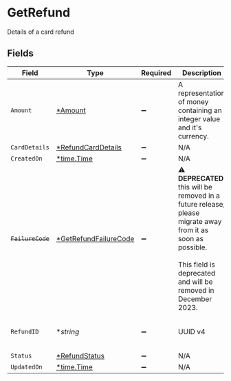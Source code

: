 # GetRefund

Details of a card refund


## Fields

| Field                                                                                                                                                                                | Type                                                                                                                                                                                 | Required                                                                                                                                                                             | Description                                                                                                                                                                          | Example                                                                                                                                                                              |
| ------------------------------------------------------------------------------------------------------------------------------------------------------------------------------------ | ------------------------------------------------------------------------------------------------------------------------------------------------------------------------------------ | ------------------------------------------------------------------------------------------------------------------------------------------------------------------------------------ | ------------------------------------------------------------------------------------------------------------------------------------------------------------------------------------ | ------------------------------------------------------------------------------------------------------------------------------------------------------------------------------------ |
| `Amount`                                                                                                                                                                             | [*Amount](../../models/shared/amount.md)                                                                                                                                             | :heavy_minus_sign:                                                                                                                                                                   | A representation of money containing an integer value and it's currency.                                                                                                             |                                                                                                                                                                                      |
| `CardDetails`                                                                                                                                                                        | [*RefundCardDetails](../../models/shared/refundcarddetails.md)                                                                                                                       | :heavy_minus_sign:                                                                                                                                                                   | N/A                                                                                                                                                                                  |                                                                                                                                                                                      |
| `CreatedOn`                                                                                                                                                                          | [*time.Time](https://pkg.go.dev/time#Time)                                                                                                                                           | :heavy_minus_sign:                                                                                                                                                                   | N/A                                                                                                                                                                                  |                                                                                                                                                                                      |
| ~~`FailureCode`~~                                                                                                                                                                    | [*GetRefundFailureCode](../../models/shared/getrefundfailurecode.md)                                                                                                                 | :heavy_minus_sign:                                                                                                                                                                   | :warning: **DEPRECATED**: this will be removed in a future release, please migrate away from it as soon as possible.<br/><br/>This field is deprecated and will be removed in December 2023. |                                                                                                                                                                                      |
| `RefundID`                                                                                                                                                                           | **string*                                                                                                                                                                            | :heavy_minus_sign:                                                                                                                                                                   | UUID v4                                                                                                                                                                              | ec7e1848-dc80-4ab0-8827-dd7fc0737b43                                                                                                                                                 |
| `Status`                                                                                                                                                                             | [*RefundStatus](../../models/shared/refundstatus.md)                                                                                                                                 | :heavy_minus_sign:                                                                                                                                                                   | N/A                                                                                                                                                                                  | failed                                                                                                                                                                               |
| `UpdatedOn`                                                                                                                                                                          | [*time.Time](https://pkg.go.dev/time#Time)                                                                                                                                           | :heavy_minus_sign:                                                                                                                                                                   | N/A                                                                                                                                                                                  |                                                                                                                                                                                      |